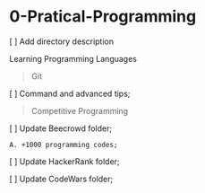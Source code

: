 # 0-Pratical-Programming
[ ] Add directory description

Learning Programming Languages
> Git

  [ ] Command and advanced tips;

> Competitive Programming

  [ ] Update Beecrowd folder;
  
    A. +1000 programming codes;
    
  [ ] Update HackerRank folder;

  [ ] Update CodeWars folder;  
